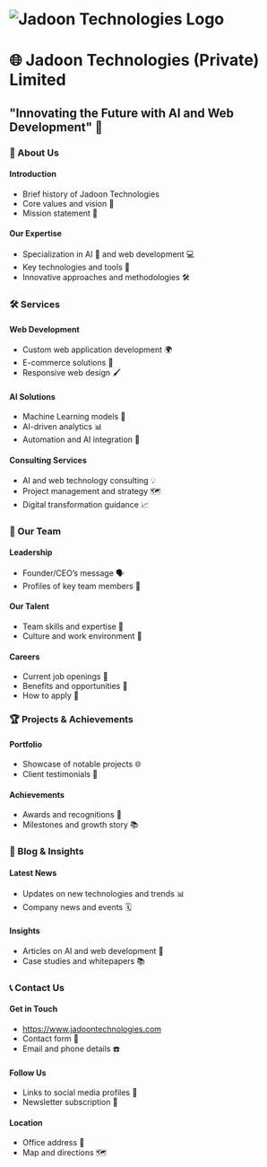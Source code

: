 # ![Jadoon Technologies Logo]("https://github.com/jadoontechnologies/.github/blob/5b245c277ebcbc3a0557bb311540f93ab79a4056/bbvaPXsy_400x400.jpg") 
# 🌐 Jadoon Technologies (Private) Limited
## "Innovating the Future with AI and Web Development" 🚀

### 📖 About Us
#### Introduction
- Brief history of Jadoon Technologies
- Core values and vision 🌟
- Mission statement 🎯

#### Our Expertise
- Specialization in AI 🤖 and web development 💻
- Key technologies and tools 🔧
- Innovative approaches and methodologies 🛠

### 🛠 Services
#### Web Development
- Custom web application development 🌍
- E-commerce solutions 🛒
- Responsive web design 🖌

#### AI Solutions
- Machine Learning models 🧠
- AI-driven analytics 📊
- Automation and AI integration 🔗

#### Consulting Services
- AI and web technology consulting 💡
- Project management and strategy 🗺
- Digital transformation guidance 📈

### 👥 Our Team
#### Leadership
- Founder/CEO’s message 🗣
- Profiles of key team members 👤

#### Our Talent
- Team skills and expertise 🌟
- Culture and work environment 💼

#### Careers
- Current job openings 🚪
- Benefits and opportunities 🌈
- How to apply 📝

### 🏆 Projects & Achievements
#### Portfolio
- Showcase of notable projects 🌐
- Client testimonials 💬

#### Achievements
- Awards and recognitions 🏅
- Milestones and growth story 📚

### 📰 Blog & Insights
#### Latest News
- Updates on new technologies and trends 📊
- Company news and events 🗓

#### Insights
- Articles on AI and web development 📝
- Case studies and whitepapers 📚

### 📞 Contact Us
#### Get in Touch
- https://www.jadoontechnologies.com
- Contact form 📨
- Email and phone details ☎️

#### Follow Us
- Links to social media profiles 🔗
- Newsletter subscription 📧

#### Location
- Office address 🏢
- Map and directions 🗺
